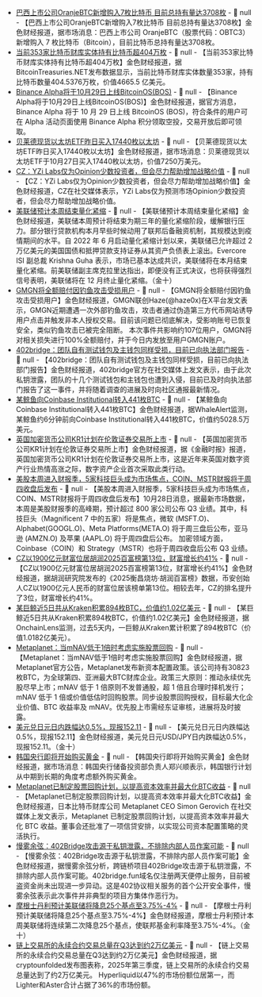 - [巴西上市公司OranjeBTC新增购入7枚比特币 目前总持有量达3708枚](https://x.com/BTCtreasuries/status/1982821773671596484) - 📰 null - 【巴西上市公司OranjeBTC新增购入7枚比特币 目前总持有量达3708枚】金色财经报道，据市场消息：巴西上市公司 OranjeBTC（股票代码：OBTC3）新增购入 7 枚比特币（Bitcoin），目前比特币总持有量达3708枚。
- [当前353家比特币财库实体持有比特币超404万枚](https://x.com/BTCtreasuries/status/1982847292341195096) - 📰 null - 【当前353家比特币财库实体持有比特币超404万枚】金色财经报道，据BitcoinTreasuries.NET发布数据显示，当前比特币财库实体数量353家，持有比特币数量404.5376万枚，价值4665.5 亿美元。
- [Binance Alpha将于10月29日上线BitcoinOS(BOS)]() - 📰 null - 【Binance Alpha将于10月29日上线BitcoinOS(BOS)】金色财经报道，据官方消息，Binance Alpha 将于 10 月 29 日上线 BitcoinOS (BOS)，符合条件的用户可在 Alpha 活动页面使用 Binance Alpha 积分领取空投，交易开放后即可领取。
- [贝莱德现货以太坊ETF昨日买入17440枚以太坊](https://x.com/Cointelegraph/status/1983028521904554368) - 📰 null - 【贝莱德现货以太坊ETF昨日买入17440枚以太坊】金色财经报道，据市场消息：贝莱德现货以太坊ETF于10月27日买入17440枚以太坊，价值7250万美元。
- [CZ：YZi Labs仅为Opinion少数投资者，但会尽力帮助增加战略价值](https://x.com/cz_binance/status/1983045161111138498) - 📰 null - 【CZ：YZi Labs仅为Opinion少数投资者，但会尽力帮助增加战略价值】金色财经报道，CZ在社交媒体表示，YZi Labs仅为预测市场Opinion少数投资者，但会尽力帮助增加战略价值。
- [美联储预计本周结束量化紧缩]() - 📰 null - 【美联储预计本周结束量化紧缩】金色财经报道，美联储本周预计将结束为期三年的量化紧缩阶段，缓解银行压力。部分银行贷款机构本月早些时候动用了联邦后备融资机制，其规模达到疫情期间的水平。自 2022 年 6 月启动量化紧缩计划以来，美联储已允许超过 2 万亿美元的美国国债和抵押贷款支持证券从其资产负债表上滚出。Evercore ISI 副总裁 Krishna Guha 表示，市场已基本达成共识，美联储将在本月结束量化紧缩。前美联储副主席克拉里达指出，即便没有正式决议，也将获得强烈信号表明，美联储将在 12 月终止量化紧缩。（金十）
- [GMGN将全额赔付因钓鱼攻击受损用户](https://x.com/haze0x/status/1983042747406651440) - 📰 null - 【GMGN将全额赔付因钓鱼攻击受损用户】金色财经报道，GMGN联创Haze(@haze0x)在X平台发文表示，GMGN近期遭遇一次外部钓鱼攻击，攻击者通过伪造第三方代币网站诱导用户点击并触发非本人授权交易。目前该问题已彻底解决，受影响账号已恢复安全，类似钓鱼攻击已被完全阻断。 
本次事件共影响约107位用户，GMGN将对相关损失进行100%全额赔付，并于今日内发放至用户GMGN账户。
- [402bridge：团队自有测试钱包及主钱包同样受损，目前已向执法部门报告](https://x.com/402bridge/status/1983042581190853022) - 📰 null - 【402bridge：团队自有测试钱包及主钱包同样受损，目前已向执法部门报告】金色财经报道，402bridge官方在社交媒体上发文表示，由于此次私钥泄露，团队的十几个测试钱包和主钱包也遭到入侵，目前已及时向执法部门报告了这一事件，并将随着调查的进展及时向社区通报最新情况。
- [某鲸鱼向Coinbase Institutional转入441枚BTC](https://whale-alert.io/transaction/bitcoin/a66b7d1b6627c974af9b600ff91f6bca54a8cde255c384eeff69848b479225d1) - 📰 null - 【某鲸鱼向Coinbase Institutional转入441枚BTC】金色财经报道，据WhaleAlert监测，某鲸鱼约6分钟前向Coinbase Institutional转入441枚BTC，价值约5028.5万美元。
- [英国加密货币公司KR1计划在伦敦证券交易所上市](https://www.ft.com/content/59c67f2d-90a5-453d-bf3c-416493d60372) - 📰 null - 【英国加密货币公司KR1计划在伦敦证券交易所上市】金色财经报道，据《金融时报》报道，英国加密货币公司KR1计划在伦敦证券交易所上市，这是近年来英国对数字资产行业热情高涨之际，数字资产企业首次采取此类行动。
- [美股本周进入财报季，5家科技巨头成为市场焦点，COIN、MSTR财报将于周四收盘后发布]() - 📰 null - 【美股本周进入财报季，5家科技巨头成为市场焦点，COIN、MSTR财报将于周四收盘后发布】10月28日消息，据最新市场数据，本周是美股财报季的高峰期，预计超过 800 家公司公布 Q3 业绩。其中，科技巨头（Magnificent 7 中的五家）将是焦点，微软 (MSFT.O)、Alphabet(GOOGL.O)、Meta Platforms(META.O) 将于周三盘后公布，亚马逊 (AMZN.O) 及苹果 (AAPL.O) 将于周四盘后公布。 
加密领域方面，Coinbase（COIN）和 Strategy（MSTR）也将于周四收盘后公布 Q3 业绩。
- [CZ以1900亿元财富位居胡润2025百富榜第13位，财富增长约41%]() - 📰 null - 【CZ以1900亿元财富位居胡润2025百富榜第13位，财富增长约41%】金色财经报道，据胡润研究院发布的《2025衡昌烧坊·胡润百富榜》数据，币安创始人CZ以1900亿元人民币的财富位居该榜单第13位。相较去年，CZ的排名提升了3位，财富增长约41%。
- [某巨鲸近5日共从Kraken积累894枚BTC，价值约1.02亿美元](https://x.com/OnchainLens/status/1983034340016783360) - 📰 null - 【某巨鲸近5日共从Kraken积累894枚BTC，价值约1.02亿美元】金色财经报道，据OnchainLens监测，过去5天内，一巨鲸从Kraken累计积累了894枚BTC（价值1.0182亿美元）。
- [Metaplanet：当mNAV低于1倍时考虑实施股票回购]() - 📰 null - 【Metaplanet：当mNAV低于1倍时考虑实施股票回购】金色财经报道，据Metaplanet官方公告，Metaplanet发布新资本配置政策。该公司持有30823枚BTC，为全球第四、亚洲最大BTC财库企业。政策三大原则：推动永续优先股尽早上市；mNAV 低于 1 倍原则不发普通股，超 1 倍且合理时择机发行；mNAV 低于 1 倍或价值低估时回购股票。同步设股票回购授权，目标最大化企业价值、BTC 收益率及 mNAV。优先股上市需经东证审核，进展将及时披露。
- [美元兑日元日内跌幅达0.5%，现报152.11]() - 📰 null - 【美元兑日元日内跌幅达0.5%，现报152.11】金色财经报道，美元兑日元USD/JPY日内跌幅达0.5%，现报152.11。（金十）
- [韩国央行即将开始购买黄金](https://x.com/zerohedge/status/1983015470740488455) - 📰 null - 【韩国央行即将开始购买黄金】金色财经报道，据市场消息：韩国央行储备投资部负责人郑兴顺表示，韩国银行计划从中期到长期的角度考虑额外购买黄金。
- [Metaplanet已制定股票回购计划，以提高资本效率并最大化BTC收益](https://x.com/gerovich/status/1983026585746690476) - 📰 null - 【Metaplanet已制定股票回购计划，以提高资本效率并最大化BTC收益】金色财经报道，日本比特币财库公司 Metaplanet CEO Simon Gerovich 在社交媒体上发文表示，Metaplanet 已制定股票回购计划，以提高资本效率并最大化 BTC 收益。董事会还批准了一项信贷安排，以实现公司资本配置策略的灵活执行。
- [慢雾余弦：402Bridge攻击源于私钥泄露，不排除内部人员作案可能](https://x.com/evilcos/status/1983024261339173155) - 📰 null - 【慢雾余弦：402Bridge攻击源于私钥泄露，不排除内部人员作案可能】金色财经报道，据慢雾余弦分析，跨链桥项目402Bridge攻击源于私钥泄露，不排除内部人员作案可能。402bridge.fun域名仅注册两天便停止服务，目前被盗资金尚未出现进一步异动。这是402协议相关服务的首个公开安全事件，慢雾余弦表示此次事件并非典型的项目方集体作恶行为。
- [摩根士丹利预计美联储将降息25个基点至3.75%-4%]() - 📰 null - 【摩根士丹利预计美联储将降息25个基点至3.75%-4%】金色财经报道，摩根士丹利预计本周美联储将连续第二次降息25个基点，使联邦基金利率降至3.75%-4%。（金十）
- [链上交易所的永续合约交易总量在Q3达到约2万亿美元](https://x.com/cryptounfolded/status/1982897132987134019?s=19) - 📰 null - 【链上交易所的永续合约交易总量在Q3达到约2万亿美元】金色财经报道，据cryptounfolded发布图表称，2025年第三季度，链上交易所的永续合约交易总量达到了约2万亿美元。 
Hyperliquid以47%的市场份额位居第一，而Lighter和Aster合计占据了36%的市场份额。
